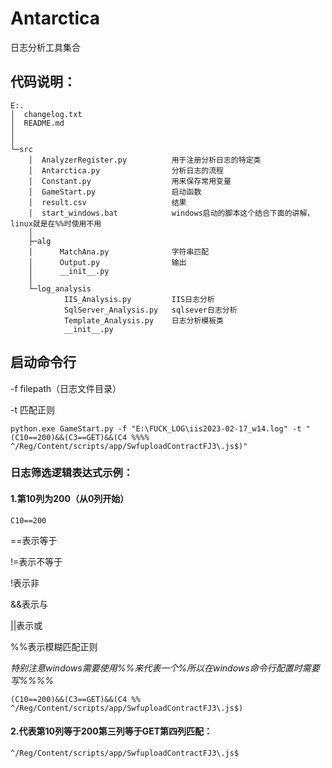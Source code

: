 # Antarctica
日志分析工具集合
## 代码说明：
````
E:.
│  changelog.txt
│  README.md
│
│
└─src
    │  AnalyzerRegister.py          用于注册分析日志的特定类
    │  Antarctica.py                分析日志的流程
    │  Constant.py                  用来保存常用变量
    │  GameStart.py                 启动函数
    │  result.csv                   结果
    │  start_windows.bat            windows启动的脚本这个结合下面的讲解，linux就是在%%时使用不用
    │
    ├─alg
    │      MatchAna.py              字符串匹配
    │      Output.py                输出
    │      __init__.py
    │
    └─log_analysis
            IIS_Analysis.py         IIS日志分析
            SqlServer_Analysis.py   sqlsever日志分析
            Template_Analysis.py    日志分析模板类
            __init__.py
````
## 启动命令行
-f filepath（日志文件目录）  

-t 匹配正则
```
python.exe GameStart.py -f "E:\FUCK_LOG\iis2023-02-17_w14.log" -t "(C10==200)&&(C3==GET)&&(C4 %%%% ^/Reg/Content/scripts/app/SwfuploadContractFJ3\.js$)"
```
### 日志筛选逻辑表达式示例：
#### 1.第10列为200（从0列开始）
```
C10==200
```
==表示等于 

!=表示不等于

!表示非

&&表示与  

||表示或  

%%表示模糊匹配正则  

*特别注意windows需要使用%%来代表一个%所以在windows命令行配置时需要写%%%%*
````
(C10==200)&&(C3==GET)&&(C4 %% ^/Reg/Content/scripts/app/SwfuploadContractFJ3\.js$)
````
#### 2.代表第10列等于200第三列等于GET第四列匹配：
```
^/Reg/Content/scripts/app/SwfuploadContractFJ3\.js$
```
